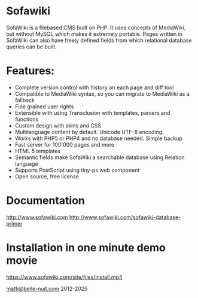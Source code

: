 # Sofawiki

SofaWiki is a filebased CMS built on PHP. It uses concepts of MediaWiki, but without MySQL which makes it extremely portable. Pages written in SofaWiki can also have freely defined fields from which relational database queries can be built.

# Features:

- Complete version control with history on each page and diff tool
- Compatible to MediaWiki syntax, so you can migrate to MediaWiki as a fallback
- Fine grained user rights
- Extensible with using Transclusion with templates, parsers and functions
- Custom design with skins and CSS
- Multilanguage content by default. Unicode UTF-8 encoding.
- Works with PHP5 or PHP4 and no database needed. Simple backup
- Fast server for 100'000 pages and more
- HTML 5 templates
- Semantic fields make SofaWiki a searchable database using Relation language
- Supports PostScript using tiny-ps web component
- Open source, free license

# Documentation

http://www.sofawiki.com
http://www.sofawiki.com/sofawiki-database-primer

# Installation in one minute demo movie

https://www.sofawiki.com/site/files/install.mp4

matti@belle-nuit.com
2012-2025